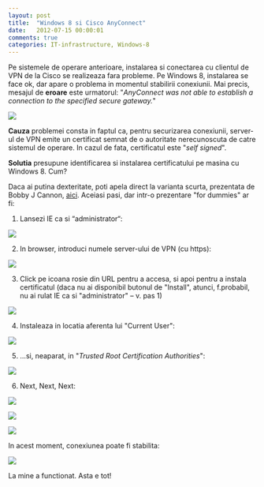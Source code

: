 ```yaml
---
layout: post
title:  "Windows 8 si Cisco AnyConnect"
date:   2012-07-15 00:00:01
comments: true
categories: IT-infrastructure, Windows-8
---
```


Pe sistemele de operare anterioare, instalarea si conectarea cu clientul de VPN de la Cisco se realizeaza fara probleme. Pe Windows 8, instalarea se face ok, dar apare o problema in momentul stabilirii conexiunii. Mai precis, mesajul de **eroare** este urmatorul:
"*AnyConnect was not able to establish a connection to the specified secure gateway.*"

![](https://dl.dropboxusercontent.com/u/43065769/blog/images/2012/1AnyConnectErr.png)

**Cauza** problemei consta in faptul ca, pentru securizarea conexiunii, server-ul de VPN emite un certificat semnat de o autoritate nerecunoscuta de catre sistemul de operare. In cazul de fata, certificatul este "*self signed*".

**Solutia** presupune identificarea si instalarea certificatului pe masina cu Windows 8. Cum?

Daca ai putina dexteritate, poti apela direct la varianta scurta, prezentata de Bobby J Cannon, [aici](http://social.technet.microsoft.com/Forums/en-US/a116ddd0-c31d-4bd3-a5a6-91e1b6d4dafa/cisco-anyconnect-vpn-and-windows-8?forum=W8ITProPreRel). Aceiasi pasi, dar intr-o prezentare "for dummies" ar fi:

1.  Lansezi IE ca si “administrator“:

 ![](https://dl.dropboxusercontent.com/u/43065769/blog/images/2012/0AnyConnectStartIE.png)

2.  In browser, introduci numele server-ului de VPN (cu https):

 ![](https://dl.dropboxusercontent.com/u/43065769/blog/images/2012/2AnyConnectSite.png)

3.  Click pe icoana rosie din URL pentru a accesa, si apoi pentru a instala certificatul (daca nu ai disponibil butonul de "Install", atunci, f.probabil, nu ai rulat IE ca si "administrator" – v. pas 1)

 ![](https://dl.dropboxusercontent.com/u/43065769/blog/images/2012/4AnyConnectInstallCertif.png)

4. Instaleaza in locatia aferenta lui "Current User":

 ![](https://dl.dropboxusercontent.com/u/43065769/blog/images/2012/5AnyConnectInstallCertif.png)

5. ...si, neaparat, in "*Trusted Root Certification Authorities*":

 ![](https://dl.dropboxusercontent.com/u/43065769/blog/images/2012/5AnyConnectPathCertif.png)

6. Next, Next, Next:

 ![](https://dl.dropboxusercontent.com/u/43065769/blog/images/2012/6AnyConnectFinishCertif.png)

 ![](https://dl.dropboxusercontent.com/u/43065769/blog/images/2012/7AnyConnectWarningCertif.png)

 ![](https://dl.dropboxusercontent.com/u/43065769/blog/images/2012/8AnyConnectComplete.png)


In acest moment, conexiunea poate fi stabilita:

 ![](https://dl.dropboxusercontent.com/u/43065769/blog/images/2012/10AnyConnectTestOK.png)

La mine a functionat. Asta e tot!